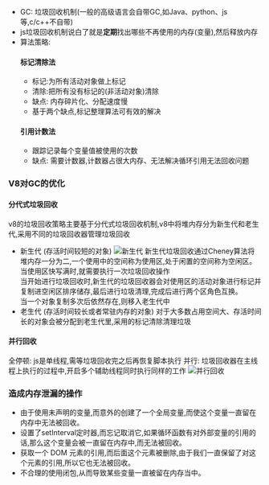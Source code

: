 - GC: 垃圾回收机制(一般的高级语言会自带GC,如Java、python、js等,c/c++不自带)
- js垃圾回收机制说白了就是**定期**找出哪些不再使用的内存(变量),然后释放内存
- 算法策略:   
  #### 标记清除法
  - 标记:为所有活动对象做上标记
  - 清除:把所有没有标记的(非活动对象)清除
  - 缺点: 内存碎片化、分配速度慢
  - 基于两个缺点,标记整理算法可有效的解决   
  #### 引用计数法
  - 跟踪记录每个变量值被使用的次数
  - 缺点: 需要计数器,计数器占很大内存、无法解决循环引用无法回收问题

### V8对GC的优化
#### 分代式垃圾回收  
v8的垃圾回收策略主要基于分代式垃圾回收机制,v8中将堆内存分为新生代和老生代,采用不同的垃圾回收器管理垃圾回收
- 新生代 (存活时间较短的对象)
![新生代](https://p3-juejin.byteimg.com/tos-cn-i-k3u1fbpfcp/a428ca00cb164eeab16e8cbbb603e7d7~tplv-k3u1fbpfcp-watermark.awebp)
新生代垃圾回收通过Cheney算法将堆内存一分为二,一个使用中的空间称为使用区,处于闲置的空间称为空闲区。当使用区快写满时,就需要执行一次垃圾回收操作  
当开始进行垃圾回收时,新生代的垃圾回收器会对使用区的活动对象进行标记并复制进空闲区排序储存,最后进行垃圾清理,完成后进行两个区角色互换。  
当一个对象复制多次后依然存在,则移入老生代中
- 老生代 (存活时间较长或者常驻内存的对象)
对于大多数占用空间大、存活时间长的对象会被分配到老生代里,采用的标记清除清理垃圾
#### 并行回收
全停顿: js是单线程,需等垃圾回收完之后再恢复脚本执行
并行: 垃圾回收器在主线程上执行的过程中,开启多个辅助线程同时执行同样的工作
![并行回收](https://p3-juejin.byteimg.com/tos-cn-i-k3u1fbpfcp/f0eef6c0d3bd49659a564fe698d17f43~tplv-k3u1fbpfcp-watermark.awebp)

### 造成内存泄漏的操作
- 由于使用未声明的变量,而意外的创建了一个全局变量,而使这个变量一直留在内存中无法被回收。
- 设置了setInterval定时器,而忘记取消它,如果循环函数有对外部变量的引用的话,那么这个变量会被一直留在内存中,而无法被回收。
- 获取一个 DOM 元素的引用,而后面这个元素被删除,由于我们一直保留了对这个元素的引用,所以它也无法被回收。
- 不合理的使用闭包,从而导致某些变量一直被留在内存当中。